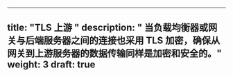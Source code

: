 
---
title: "TLS 上游 "
description: " 当负载均衡器或网关与后端服务器之间的连接也采用 TLS 加密，确保从网关到上游服务器的数据传输同样是加密和安全的。"
weight: 3
draft: true
---


